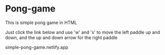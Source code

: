 # Pong-game
This is simple pong game in HTML

Just click the link below and use 'w' and 's' to move the left paddle up and down, and the
up and down arrow for the right paddle

simple-pong-game.netlify.app
